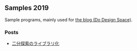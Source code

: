## Samples 2019
Sample programs, mainly used for [the blog (Do Design Space)](https://sakapon.wordpress.com/).

### Posts
- [二分探索のライブラリ化](https://sakapon.wordpress.com/2019/12/20/binary-search/)
